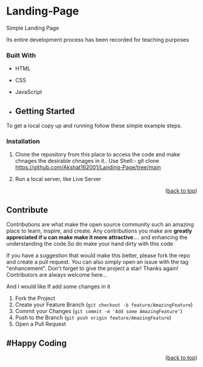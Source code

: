 # Landing-Page

Simple Landing Page

Its entire development process has been recorded for teaching purposes


### Built With

* HTML
* CSS
* JavaScript

  

* ## Getting Started

To get a local copy up and running follow these simple example steps.

### Installation

1. Clone the repository from this place to access the code and make chnages the desirable chnages in it..
   Use Shell:-
   git clone https://github.com/Akshat162001/Landing-Page/tree/main
   

   
2. Run a local server, like Live Server

<p align="right"> (<a href="#readme-top">back to top</a>)</p>

## Contribute

Contributions are what make the open source community such an amazing place to learn, inspire, and create. Any contributions you make are **greatly appreciated if u can make make it more attractive**.... and enhancing the understanding the code.So do make your hand dirty with this code

If you have a suggestion that would make this better, please fork the repo and create a pull request. You can also simply open an issue with the tag "enhancement".
Don't forget to give the project a star! Thanks again! Contributors are always welcome here...

And I would like If add some changes in it


1. Fork the Project
2. Create your Feature Branch (`git checkout -b feature/AmazingFeature`)
3. Commit your Changes (`git commit -m 'Add some AmazingFeature'`)
4. Push to the Branch (`git push origin feature/AmazingFeature`)
5. Open a Pull Request

<h2>#Happy Coding</h2>

<p align="right">(<a href="#readme-top">back to top</a>)</p>



